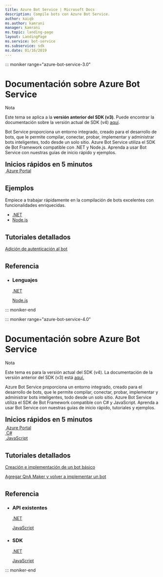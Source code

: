 ```yaml
---
title: Azure Bot Service | Microsoft Docs
description: Compile bots con Azure Bot Service.
author: kaiqb
ms.author: kamrani
manager: kamrani
ms.topic: landing-page
layout: LandingPage
ms.service: bot-service
ms.subservice: sdk
ms.date: 01/16/2019
---
```

::: moniker range="azure-bot-service-3.0"

<div class="content">
    <h1>Documentación sobre Azure Bot Service</h1>
    <div class="alert is-info">
        <p class="alert-title"><span class="docon docon-status-error-outline"></span> Nota</p>
        <p>Este tema se aplica a la <strong>versión anterior del SDK (v3)</strong>. Puede encontrar la documentación sobre la versión actual de SDK (v4) <a href="https://docs.microsoft.com/en-us/azure/bot-service/?view=azure-bot-service-4.0" data-linktype="external">aquí</a>.</p>
    </div>
    <div class="intro" style="min-width: 200px">
        <p>Bot Service proporciona un entorno integrado, creado para el desarrollo de bots, que le permite compilar, conectar, probar, implementar y administrar bots inteligentes, todo desde un solo sitio. Azure Bot Service utiliza el SDK de Bot Framework compatible con .NET y Node.js. Aprenda a usar Bot Service con nuestras guías de inicio rápido y ejemplos.</p>
    </div>
<h2 style="margin-top: 18px; margin-bottom: 0px;">Inicios rápidos en 5 minutos</h2>
<div class="ico48Case">
    <div class="ico48Link">
        <a href="/bot-framework/bot-service-quickstart">
            <img src="media/index/azure_portal.png" alt="">
            <span>Azure Portal</span>
        </a>
    </div>
</div>
 
<h2 style="margin-top: 36px">Ejemplos</h2>
<p>Empiece a trabajar rápidamente en la compilación de bots excelentes con funcionalidades enriquecidas.</p>
<ul>
    <li><a href="https://github.com/Microsoft/BotBuilder-Samples/tree/v3-sdk-samples/CSharp">.NET</a></li>
    <li><a href="https://github.com/Microsoft/BotBuilder-Samples/tree/v3-sdk-samples/Node">Node.js</a></li>
</ul>
<h2 style="margin-top: 36px">Tutoriales detallados</h2>
<p> <a href="/bot-framework/bot-builder-tutorial-authentication">Adición de autenticación al bot</a> </p>
<h2 style="margin-top: 36px">Referencia</h2>
<ul class="panelContent cardsD">
    <li>
        <div class="cardSize">
            <div class="cardPadding">
                <div class="card">
                    <div class="cardText">
                        <h3>Lenguajes</h3>
                        <p><a href="/dotnet/api/?view=botbuilder-3.12.2.4">.NET</a></p>
                        <p><a href="https://docs.botframework.com/en-us/node/builder/chat-reference/modules/_botbuilder_d_.html">Node.js</a></p>
                    </div>
                </div>
            </div>
        </div>
    </li>
</ul>
</div>


::: moniker-end

::: moniker range="azure-bot-service-4.0"

<div class="content">
    <h1>Documentación sobre Azure Bot Service</h1>
    <div class="alert is-info">
        <p class="alert-title"><span class="docon docon-status-error-outline"></span> Nota</p>
        <p>Este tema es para la versión actual del SDK (v4). La documentación de la versión anterior del SDK (v3) está <a href="https://docs.microsoft.com/en-us/azure/bot-service/?view=azure-bot-service-3.0" data-linktype="external">aquí.</a></p>
    </div>
    <div class="intro" style="min-width: 200px">
        <p>Azure Bot Service proporciona un entorno integrado, creado para el desarrollo de bots, que le permite compilar, conectar, probar, implementar y administrar bots inteligentes, todo desde un solo sitio. Azure Bot Service utiliza el SDK de Bot Framework compatible con C# y JavaScript. Aprenda a usar Bot Service con nuestras guías de inicio rápido, tutoriales y ejemplos.
</p>
</div>

<h2 style="margin-top: 18px; margin-bottom: 0px;">Inicios rápidos en 5 minutos</h2>
<p style="margin-top: 6px; margin-bottom: 6px;"></p>
<div class="ico48Case">
    <div class="ico48Link">
        <a href="/bot-framework/bot-service-quickstart">
            <img src="media/index/azure_portal.png" alt="">
            <span>Azure Portal</span>
        </a>
    </div>
    <div class="ico48Link">
        <a href="/bot-framework/dotnet/bot-builder-dotnet-sdk-quickstart">
            <img src="v4sdk/media/logo_csharp.svg" alt="">
            <span>C&#35;</span>
        </a>
    </div>
    <div class="ico48Link">
        <a href="/bot-framework/javascript/bot-builder-javascript-quickstart">
            <img src="v4sdk/media/logo_js.svg" alt="">
            <span>JavaScript</span>
        </a>
    </div>
</div>

<h2 style="margin-top: 36px">Tutoriales detallados</h2>
<p><a href="/bot-framework/bot-builder-tutorial-basic-deploy">Creación e implementación de un bot básico</a></p>
<p><a href="/bot-framework/bot-builder-tutorial-add-qna">Agregar QnA Maker y volver a implementar un bot</a></p>
<h2 style="margin-top: 36px">Referencia</h2>
<ul class="panelContent cardsD">
    <li>
        <div class="cardSize">
            <div class="cardPadding">
                <div class="card">
                    <div class="cardText">
                        <h3>API existentes</h3>
                        <p><a href="https://aka.ms/dotnetsdk4">.NET</a></p>
                        <p><a href="https://aka.ms/jssdk4">JavaScript</a></p>
                    </div>
                </div>
            </div>
        </div>
    </li>
    <li>
        <div class="cardSize">
            <div class="cardPadding">
                <div class="card">
                    <div class="cardText">
                        <h3>SDK</h3>
                        <p><a href="https://github.com/Microsoft/botbuilder-dotnet">.NET</a></p>
                        <p><a href="https://github.com/Microsoft/botbuilder-js">JavaScript</a></p>
                    </div>
                </div>
            </div>
        </div>
    </li>
</ul>
</div>

::: moniker-end
